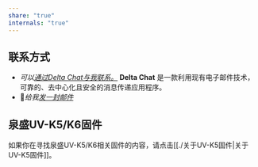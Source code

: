```yaml
---
share: "true"
internals: "true"
---
```

## 联系方式
- *可以[通过Delta Chat与我联系。](https://i.delta.chat/#BD6894FDDEBABE779F08C28215EE6A8466C9F00A&a=troilusxi%40nine.testrun.org&n=troilusxi&i=AblXy9SQioX&s=F1Q0wbKv_U6)*
**Delta Chat** 是一款利用现有电子邮件技术，可靠的、去中心化且安全的消息传递应用程序。
- 📧*给我*[*发一封邮件*](mailto:iswngli@outlook.com)

## 泉盛UV-K5/K6固件
如果你在寻找泉盛UV-K5/K6相关固件的内容，请点击[[./关于UV-K5固件|关于UV-K5固件]]。